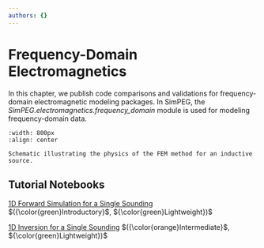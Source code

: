 ```yaml
---
authors: {}
---
```


# Frequency-Domain Electromagnetics

In this chapter, we publish code comparisons and validations for frequency-domain electromagnetic modeling packages.
In SimPEG, the *SimPEG.electromagnetics.frequency_domain* module is used for modeling frequency-domain data.

```{figure} ../assets/website_images/fem_physics.png
:width: 800px
:align: center

Schematic illustrating the physics of the FEM method for an inductive source.
```

## Tutorial Notebooks

[1D Forward Simulation for a Single Sounding](07-fdem/fwd_fdem_1d) $({\color{green}Introductory}$, ${\color{green}Lightweight})$
<br />

[1D Inversion for a Single Sounding](07-fdem/inv_fdem_1d) $({\color{orange}Intermediate}$, ${\color{green}Lightweight})$
<br />
